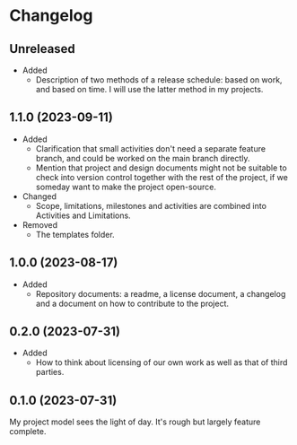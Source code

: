 # Changelog

## Unreleased

- Added
  - Description of two methods of a release schedule: based on work, and based on time. I will use the latter method in my projects.

## 1.1.0 (2023-09-11)

- Added
  - Clarification that small activities don't need a separate feature branch, and could be worked on the main branch directly.
  - Mention that project and design documents might not be suitable to check into version control together with the rest of the project, if we someday want to make the project open-source.
- Changed
  - Scope, limitations, milestones and activities are combined into Activities and Limitations.
- Removed
  - The templates folder.


## 1.0.0 (2023-08-17)

- Added
  - Repository documents: a readme, a license document, a changelog and a document on how to contribute to the project.

## 0.2.0 (2023-07-31)

- Added
  - How to think about licensing of our own work as well as that of third parties.

## 0.1.0 (2023-07-31)

My project model sees the light of day. It's rough but largely feature complete.


